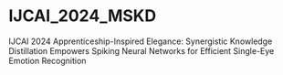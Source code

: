# IJCAI_2024_MSKD
IJCAI 2024 Apprenticeship-Inspired Elegance: Synergistic Knowledge Distillation Empowers Spiking Neural Networks for Efficient Single-Eye Emotion Recognition
